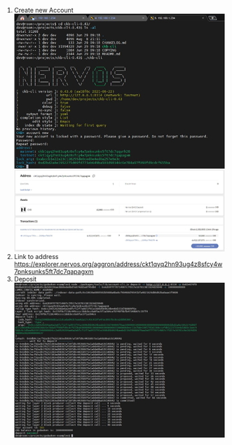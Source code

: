 1. Create new Account ![](./create-new-account.JPG)
![](./create-new-account-2.JPG)
2. Link to address https://explorer.nervos.org/aggron/address/ckt1qyq2hn93ug4z8sfcy4w7pnksunks5ft7dc7qapagxm
3. Deposit ![](./deposit.JPG)